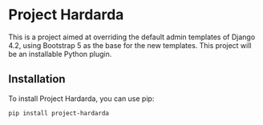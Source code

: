 # Project Hardarda

This is a project aimed at overriding the default admin templates of Django 4.2, using Bootstrap 5 as the base for the new templates. This project will be an installable Python plugin.

## Installation

To install Project Hardarda, you can use pip:

```bash
pip install project-hardarda
